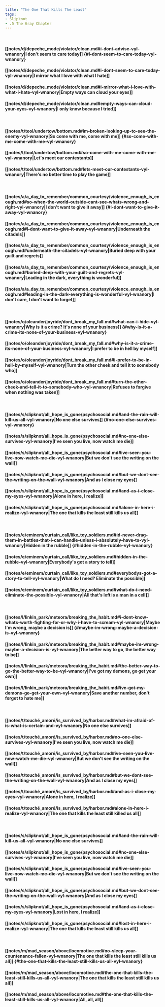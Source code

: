 ```yaml
---
title: "The One That Kills The Least"
tags:
- Slipknot
- .5 The Gray Chapter
---
```

&nbsp;
#### [[notes/d/depeche_mode/violator/clean.md#i-dont-advise-vyl-wnanory|I don't seem to care today]] {#i-dont-seem-to-care-today-vyl-wnanory}
#### [[notes/d/depeche_mode/violator/clean.md#i-dont-seem-to-care-today-vyl-wnanory|I mirror what I love with what I hate]]
#### [[notes/d/depeche_mode/violator/clean.md#i-mirror-what-i-love-with-what-i-hate-vyl-wnanory|Empty ways can cloud your eyes]]
#### [[notes/d/depeche_mode/violator/clean.md#empty-ways-can-cloud-your-eyes-vyl-wnanory|I only know because I tried]]
&nbsp;
#### [[notes/t/tool/undertow/bottom.md#im-broken-looking-up-to-see-the-enemy-vyl-wnanory|So come with me, come with me]] {#so-come-with-me-come-with-me-vyl-wnanory}
#### [[notes/t/tool/undertow/bottom.md#so-come-with-me-come-with-me-vyl-wnanory|Let's meet our contestants]]
#### [[notes/t/tool/undertow/bottom.md#lets-meet-our-contestants-vyl-wnanory|There's no better time to play the game]]
&nbsp;
#### [[notes/a/a_day_to_remember/common_courtesy/violence_enough_is_enough.md#so-when-the-world-outside-cant-see-whats-wrong-and-right-vyl-wnanory|I don't want to give it away]] {#i-dont-want-to-give-it-away-vyl-wnanory}
#### [[notes/a/a_day_to_remember/common_courtesy/violence_enough_is_enough.md#i-dont-want-to-give-it-away-vyl-wnanory|Underneath the citadels]]
#### [[notes/a/a_day_to_remember/common_courtesy/violence_enough_is_enough.md#underneath-the-citadels-vyl-wnanory|Buried deep with your guilt and regrets]]
#### [[notes/a/a_day_to_remember/common_courtesy/violence_enough_is_enough.md#buried-deep-with-your-guilt-and-regrets-vyl-wnanory|Leading in the dark, everything is wonderful]]
#### [[notes/a/a_day_to_remember/common_courtesy/violence_enough_is_enough.md#leading-in-the-dark-everything-is-wonderful-vyl-wnanory|I don't care, I don't want to forget]]
&nbsp;
#### [[notes/o/oleander/joyride/dont_break_my_fall.md#what-can-i-hide-vyl-wnanory|Why is it a crime? It's none of your business]] {#why-is-it-a-crime-its-none-of-your-business-vyl-wnanory}
#### [[notes/o/oleander/joyride/dont_break_my_fall.md#why-is-it-a-crime-its-none-of-your-business-vyl-wnanory|I prefer to be in hell by myself]]
#### [[notes/o/oleander/joyride/dont_break_my_fall.md#i-prefer-to-be-in-hell-by-myself-vyl-wnanory|Turn the other cheek and tell it to somebody who]]
#### [[notes/o/oleander/joyride/dont_break_my_fall.md#turn-the-other-cheek-and-tell-it-to-somebody-who-vyl-wnanory|Refuses to forgive when nothing was taken]]
&nbsp;
#### [[notes/s/slipknot/all_hope_is_gone/psychosocial.md#and-the-rain-will-kill-us-all-vyl-wnanory|No one else survives]] {#no-one-else-survives-vyl-wnanory}
#### [[notes/s/slipknot/all_hope_is_gone/psychosocial.md#no-one-else-survives-vyl-wnanory|I've seen you live, now watch me die]]
#### [[notes/s/slipknot/all_hope_is_gone/psychosocial.md#ive-seen-you-live-now-watch-me-die-vyl-wnanory|But we don't see the writing on the wall]]
#### [[notes/s/slipknot/all_hope_is_gone/psychosocial.md#but-we-dont-see-the-writing-on-the-wall-vyl-wnanory|And as I close my eyes]]
#### [[notes/s/slipknot/all_hope_is_gone/psychosocial.md#and-as-i-close-my-eyes-vyl-wnanory|Alone in here, I realize]]
#### [[notes/s/slipknot/all_hope_is_gone/psychosocial.md#alone-in-here-i-realize-vyl-wnanory|The one that kills the least still kills us all]]
&nbsp;
#### [[notes/e/eminem/curtain_call/like_toy_soldiers.md#id-never-drag-them-in-battles-that-i-can-handle-unless-i-absolutely-have-to-vyl-wnanory|Hidden in the rubble]] {#hidden-in-the-rubble-vyl-wnanory}
#### [[notes/e/eminem/curtain_call/like_toy_soldiers.md#hidden-in-the-rubble-vyl-wnanory|Everybody's got a story to tell]]
#### [[notes/e/eminem/curtain_call/like_toy_soldiers.md#everybodys-got-a-story-to-tell-vyl-wnanory|What do I need? Eliminate the possible]]
#### [[notes/e/eminem/curtain_call/like_toy_soldiers.md#what-do-i-need-eliminate-the-possible-vyl-wnanory|All that's left is a man in a cell]]
&nbsp;
#### [[notes/l/linkin_park/meteora/breaking_the_habit.md#i-dont-know-whats-worth-fighting-for-or-why-i-have-to-scream-vyl-wnanory|Maybe I'm wrong, maybe a decision is]] {#maybe-im-wrong-maybe-a-decision-is-vyl-wnanory}
#### [[notes/l/linkin_park/meteora/breaking_the_habit.md#maybe-im-wrong-maybe-a-decision-is-vyl-wnanory|The better way to go, the better way to be]]
#### [[notes/l/linkin_park/meteora/breaking_the_habit.md#the-better-way-to-go-the-better-way-to-be-vyl-wnanory|I've got my demons, go get your own]]
#### [[notes/l/linkin_park/meteora/breaking_the_habit.md#ive-got-my-demons-go-get-your-own-vyl-wnanory|Save another number, don't forget to hate me]]
&nbsp;
#### [[notes/t/touché_amoré/is_survived_by/harbor.md#what-im-afraid-of-is-what-is-certain-and-vyl-wnanory|No one else survives]]
#### [[notes/t/touché_amoré/is_survived_by/harbor.md#no-one-else-survives-vyl-wnanory|I've seen you live, now watch me die]]
#### [[notes/t/touché_amoré/is_survived_by/harbor.md#ive-seen-you-live-now-watch-me-die-vyl-wnanory|But we don't see the writing on the wall]]
#### [[notes/t/touché_amoré/is_survived_by/harbor.md#but-we-dont-see-the-writing-on-the-wall-vyl-wnanory|And as I close my eyes]]
#### [[notes/t/touché_amoré/is_survived_by/harbor.md#and-as-i-close-my-eyes-vyl-wnanory|Alone in here, I realize]]
#### [[notes/t/touché_amoré/is_survived_by/harbor.md#alone-in-here-i-realize-vyl-wnanory|The one that kills the least still killed us all]]
&nbsp;
#### [[notes/s/slipknot/all_hope_is_gone/psychosocial.md#and-the-rain-will-kill-us-all-vyl-wnanory|No one else survives]]
#### [[notes/s/slipknot/all_hope_is_gone/psychosocial.md#no-one-else-survives-vyl-wnanory|I've seen you live, now watch me die]]
#### [[notes/s/slipknot/all_hope_is_gone/psychosocial.md#ive-seen-you-live-now-watch-me-die-vyl-wnanory|But we don't see the writing on the wall]]
#### [[notes/s/slipknot/all_hope_is_gone/psychosocial.md#but-we-dont-see-the-writing-on-the-wall-vyl-wnanory|And as I close my eyes]]
#### [[notes/s/slipknot/all_hope_is_gone/psychosocial.md#and-as-i-close-my-eyes-vyl-wnanory|Lost in here, I realize]]
#### [[notes/s/slipknot/all_hope_is_gone/psychosocial.md#lost-in-here-i-realize-vyl-wnanory|The one that kills the least still kills us all]]
&nbsp;
#### [[notes/m/mad_season/above/locomotive.md#no-sleep-your-countenance-fallen-vyl-wnanory|The one that kills the least still kills us all]] {#the-one-that-kills-the-least-still-kills-us-all-vyl-wnanory}
#### [[notes/m/mad_season/above/locomotive.md#the-one-that-kills-the-least-still-kills-us-all-vyl-wnanory|The one that kills the least still kills us all]]
#### [[notes/m/mad_season/above/locomotive.md#the-one-that-kills-the-least-still-kills-us-all-vyl-wnanory|All, all, all]]
